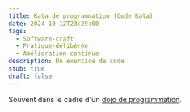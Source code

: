 ```yaml
---
title: Kata de programmation (Code Kata)
date: 2024-10-12T23:29:00
tags:
  - Software-craft
  - Pratique-délibérée
  - Amélioration-continue
description: Un exercice de code
stub: true
draft: false
---
```


Souvent dans le cadre d'un [dojo de programmation](/glossaire/dojo-de-programmation).
